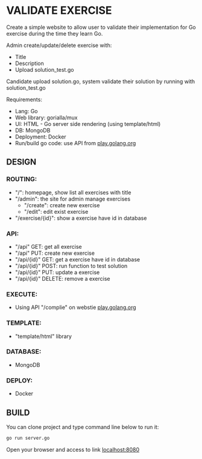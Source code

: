 # VALIDATE EXERCISE

Create a simple website to allow user to validate their implementation for Go exercise during the time they learn Go.

Admin create/update/delete exercise with:
- Title
- Description
- Upload solution_test.go

Candidate upload solution.go, system validate their solution by running with solution_test.go

Requirements:
- Lang: Go
- Web library: gorialla/mux
- UI: HTML - Go server side rendering (using template/html)
- DB: MongoDB
- Deployment: Docker
- Run/build go code: use API from [play.golang.org](https://play.golang.org)

## DESIGN
### ROUTING:
- "/": homepage, show list all exercises with title
- "/admin": the site for admin manage exercises
    + "/create": create new exercise
    + "/edit": edit exist exercise
- "/exercise/{id}": show a exercise have id in database

### API:
- "/api" GET: get all exercise
- "/api" PUT: create new exercise
- "/api/{id}" GET: get a exercise have id in database
- "/api/{id}" POST: run function to test solution
- "/api/{id}" PUT: update a exercise
- "/api/{id}" DELETE: remove a exercise

### EXECUTE:
- Using API "/complie" on webstie [play.golang.org](https://play.golang.org)

### TEMPLATE:
- "template/html" library

### DATABASE:
- MongoDB

### DEPLOY:
- Docker

## BUILD
You can clone project and type command line below to run it:

```bash
go run server.go
```
Open your browser and access to link [localhost:8080](http://localhost:8080)